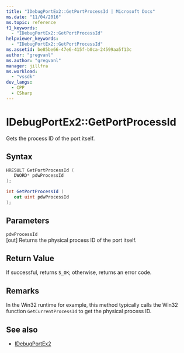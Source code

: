 ```yaml
---
title: "IDebugPortEx2::GetPortProcessId | Microsoft Docs"
ms.date: "11/04/2016"
ms.topic: reference
f1_keywords:
  - "IDebugPortEx2::GetPortProcessId"
helpviewer_keywords:
  - "IDebugPortEx2::GetPortProcessId"
ms.assetid: be85be66-47e6-415f-b0ca-24599aa5f13c
author: "gregvanl"
ms.author: "gregvanl"
manager: jillfra
ms.workload:
  - "vssdk"
dev_langs:
  - CPP
  - CSharp
---
```

# IDebugPortEx2::GetPortProcessId
Gets the process ID of the port itself.

## Syntax

```cpp
HRESULT GetPortProcessId ( 
   DWORD* pdwProcessId
);
```

```csharp
int GetPortProcessId ( 
   out uint pdwProcessId
);
```

## Parameters
`pdwProcessId`\
[out] Returns the physical process ID of the port itself.

## Return Value
 If successful, returns `S_OK`; otherwise, returns an error code.

## Remarks
 In the Win32 runtime for example, this method typically calls the Win32 function `GetCurrentProcessId` to get the physical process ID.

## See also
- [IDebugPortEx2](../../../extensibility/debugger/reference/idebugportex2.md)